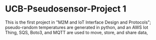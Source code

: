 # UCB-Pseudosensor-Project 1
This is the first project in "M2M and IoT Interface Design and Protocols"; pseudo-random temperatures are generated in python, and an AWS Iot Thing, SQS, Boto3, and MQTT are used to move, store, and share data,
